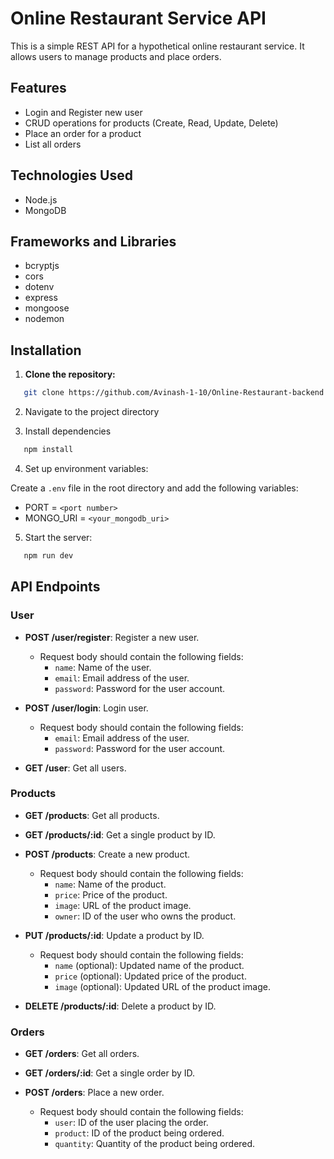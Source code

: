 # Online Restaurant Service API

This is a simple REST API for a hypothetical online restaurant service. It allows users to manage products and place orders.

## Features

- Login and Register new user
- CRUD operations for products (Create, Read, Update, Delete)
- Place an order for a product
- List all orders

## Technologies Used

- Node.js
- MongoDB

## Frameworks and Libraries

- bcryptjs
- cors
- dotenv
- express
- mongoose
- nodemon

## Installation

1. **Clone the repository:**

```bash
   git clone https://github.com/Avinash-1-10/Online-Restaurant-backend
```

2. Navigate to the project directory

3. Install dependencies 
```bash
   npm install
```

4. Set up environment variables:

Create a `.env` file in the root directory and add the following variables:

- PORT = `<port number>`
- MONGO_URI = `<your_mongodb_uri>`

5. Start the server:
```bash
   npm run dev
```

## API Endpoints

### User

- **POST /user/register**: Register a new user.

  - Request body should contain the following fields:
    - `name`: Name of the user.
    - `email`: Email address of the user.
    - `password`: Password for the user account.

- **POST /user/login**: Login user.

  - Request body should contain the following fields:
    - `email`: Email address of the user.
    - `password`: Password for the user account.

- **GET /user**: Get all users.
 
### Products

- **GET /products**: Get all products.

- **GET /products/:id**: Get a single product by ID.

- **POST /products**: Create a new product.

  - Request body should contain the following fields:
    - `name`: Name of the product.
    - `price`: Price of the product.
    - `image`: URL of the product image.
    - `owner`: ID of the user who owns the product.

- **PUT /products/:id**: Update a product by ID.

  - Request body should contain the following fields:
    - `name` (optional): Updated name of the product.
    - `price` (optional): Updated price of the product.
    - `image` (optional): Updated URL of the product image.

- **DELETE /products/:id**: Delete a product by ID.

### Orders

- **GET /orders**: Get all orders.

- **GET /orders/:id**: Get a single order by ID.

- **POST /orders**: Place a new order.
  - Request body should contain the following fields:
    - `user`: ID of the user placing the order.
    - `product`: ID of the product being ordered.
    - `quantity`: Quantity of the product being ordered.
